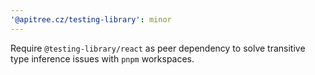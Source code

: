 ```yaml
---
'@apitree.cz/testing-library': minor
---
```


Require `@testing-library/react` as peer dependency to solve transitive type inference issues with `pnpm` workspaces.
